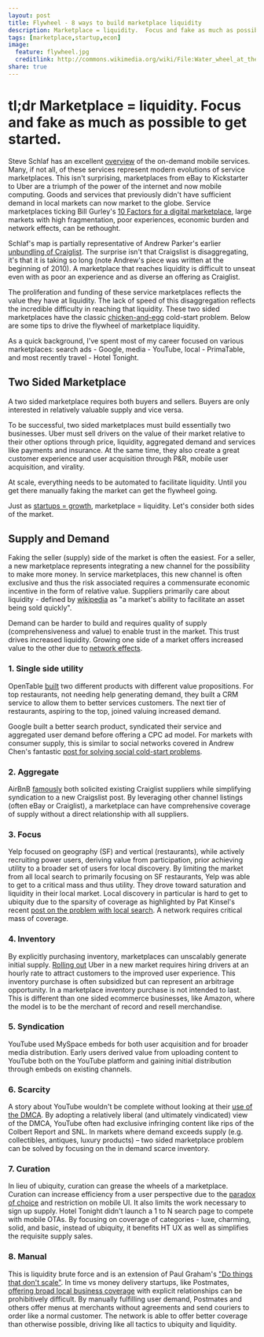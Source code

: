 ```yaml
---
layout: post
title: Flywheel - 8 ways to build marketplace liquidity
description: Marketplace = liquidity.  Focus and fake as much as possible to get started.
tags: [marketplace,startup,econ]
image:
  feature: flywheel.jpg
  creditlink: http://commons.wikimedia.org/wiki/File:Water_wheel_at_the_Wellbrook_Beetling_Mill_(Cookstown).jpeg
share: true
---
```


# tl;dr Marketplace = liquidity.  Focus and fake as much as possible to get started.

Steve Schlaf has an excellent [overview](http://schlaf.me/post/81679927670) of the on-demand mobile services.  Many, if not all, of these services represent modern evolutions of service marketplaces.  This isn't surprising, marketplaces from eBay to Kickstarter to Uber are a triumph of the power of the internet and now mobile computing.  Goods and services that previously didn't have sufficient demand in local markets can now market to the globe.  Service marketplaces ticking Bill Gurley's [10 Factors for a digital marketplace](http://abovethecrowd.com/2012/11/13/all-markets-are-not-created-equal-10-factors-to-consider-when-evaluating-digital-marketplaces/), large markets with high fragmentation, poor experiences, economic burden and network effects, can be rethought.

Schlaf's map is partially representative of Andrew Parker's earlier [unbundling of Craiglist](http://thegongshow.tumblr.com/post/345941486/the-spawn-of-craigslist-like-most-vcs-that-focus).  The surprise isn't that Craigslist is disaggregating, it's that it is taking so long (note Andrew's piece was written at the beginning of 2010).  A marketplace that reaches liquidity is difficult to unseat even with as poor an experience and as diverse an offering as Craiglist.

The proliferation and funding of these service marketplaces reflects the value they have at liquidity.  The lack of speed of this disaggregation reflects the incredible difficulty in reaching that liquidity.  These two sided marketplaces have the classic [chicken-and-egg](http://en.wikipedia.org/wiki/Chicken_or_the_egg) cold-start problem.  Below are some tips to drive the flywheel of marketplace liquidity.

As a quick background, I've spent most of my career focused on various marketplaces: search ads - Google, media - YouTube, local - PrimaTable, and most recently travel - Hotel Tonight.

## Two Sided Marketplace

A two sided marketplace requires both buyers and sellers.  Buyers are only interested in relatively valuable supply and vice versa.

To be successful, two sided marketplaces must build essentially two businesses.  Uber must sell drivers on the value of their market relative to their other options through price, liquidity, aggregated demand and services like payments and insurance.  At the same time, they also create a great customer experience and user acquisition through P&R, mobile user acquisition, and virality.

At scale, everything needs to be automated to facilitate liquidity.  Until you get there manually faking the market can get the flywheel going.

Just as [startups = growth](http://www.paulgraham.com/growth.html), marketplace = liquidity.  Let's consider both sides of the market.

## Supply and Demand

Faking the seller (supply) side of the market is often the easiest.  For a seller, a new marketplace represents integrating a new channel for the possibility to make more money.  In service marketplaces, this new channel is often exclusive and thus the risk associated requires a commensurate economic incentive in the form of relative value.  Suppliers primarily care about liquidity - defined by [wikipedia](http://en.wikipedia.org/wiki/Market_liquidity) as "a market's ability to facilitate an asset being sold quickly".

Demand can be harder to build and requires quality of supply (comprehensiveness and value) to enable trust in the market.  This trust drives increased liquidity.  Growing one side of a market offers increased value to the other due to [network effects](http://en.wikipedia.org/wiki/Network_effect).

### 1. Single side utility
OpenTable [built](http://www.quora.com/How-did-OpenTable-form-its-first-partnerships-with-restaurants) two different products with different value propositions.  For top restaurants, not needing help generating demand, they built a CRM service to allow them to better services customers.  The next tier of restaurants, aspiring to the top, joined valuing increased demand.

Google built a better search product, syndicated their service and aggregated user demand before offering a CPC ad model.  For markets with consumer supply, this is similar to social networks covered in Andrew Chen's fantastic [post for solving social cold-start problems](http://andrewchen.co/2014/03/27/how-to-solve-the-cold-start-problem-for-social-products/).

### 2. Aggregate
AirBnB [famously](http://www.quora.com/Did-Airbnb-really-need-to-illegally-spam-on-Craigslist-in-order-to-build-a-market) both solicited existing Craiglist suppliers while simplifying syndication to a new Craigslist post.  By leveraging other channel listings (often eBay or Craiglist), a marketplace can have comprehensive coverage of supply without a direct relationship with all suppliers.

### 3. Focus
Yelp focused on geography (SF) and vertical (restaurants), while actively recruiting power users, deriving value from participation, prior achieving utility to a broader set of users for local discovery.  By limiting the market from all local search to primarily focusing on SF restaurants, Yelp was able to get to a critical mass and thus utility.  They drove toward saturation and liquidity in their local market.  Local discovery in particular is hard to get to ubiquity due to the sparsity of coverage as highlighted by Pat Kinsel's recent [post on the problem with local search](http://patkinsel.com/post/81293994011/the-problem-with-local-search-and-discovery).  A network requires critical mass of coverage.

### 4. Inventory
By explicitly purchasing inventory, marketplaces can unscalably generate initial supply.  [Rolling out](http://www.quora.com/Uber-1/In-the-first-1-000-days-of-Uber-what-was-the-strategy-for-solving-the-chicken-egg-problem-of-building-out-a-two-sided-marketplace-How-much-of-the-process-was-manual-i-e-calling-drivers-vs-automated-i-e-GPS-location-based) Uber in a new market requires hiring drivers at an hourly rate to attract customers to the improved user experience.  This inventory purchase is often subsidized but can represent an arbitrage opportunity.  In a marketplace inventory purchase is not intended to last.  This is different than one sided ecommerce businesses, like Amazon, where the model is to be the merchant of record and resell merchandise.

### 5. Syndication
YouTube used MySpace embeds for both user acquisition and for broader media distribution.  Early users derived value from uploading content to YouTube both on the YouTube platform and gaining initial distribution through embeds on existing channels.

### 6. Scarcity
A story about YouTube wouldn't be complete without looking at their [use of the DMCA](http://www.quora.com/YouTube/How-did-YouTube-gain-its-initial-traction).  By adopting a relatively liberal (and ultimately vindicated) view of the DMCA, YouTube often had exclusive infringing content like rips of the Colbert Report and SNL.  In markets where demand exceeds supply (e.g. collectibles, antiques, luxury products) – two sided marketplace problem can be solved by focusing on the in demand scarce inventory.

### 7. Curation
In lieu of ubiquity, curation can grease the wheels of a marketplace.  Curation can increase efficiency from a user perspective due to the [paradox of choice](http://en.wikipedia.org/wiki/The_Paradox_of_Choice) and restriction on mobile UI.  It also limits the work necessary to sign up supply.  Hotel Tonight didn't launch a 1 to N search page to compete with mobile OTAs.  By focusing on coverage of categories - luxe, charming, solid, and basic, instead of ubiquity, it benefits HT UX as well as simplifies the requisite supply sales.

### 8. Manual
This is liquidity brute force and is an extension of Paul Graham's ["Do things that don't scale"](http://paulgraham.com/ds.html).  In time vs money delivery startups, like Postmates, [offering broad local business coverage](http://www.fastcompany.com/3000883/what-apps-upper-class-mean-99) with explicit relationships can be prohibitively difficult.  By manually fulfilling user demand, Postmates and others offer menus at merchants without agreements and send couriers to order like a normal customer.  The network is able to offer better coverage than otherwise possible, driving like all tactics to ubiquity and liquidity.